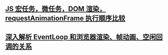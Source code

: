 ## [JS 宏任务，微任务，DOM 渲染，requestAnimationFrame 执行顺序比较](https://juejin.cn/post/7084989596034924581)

## [深入解析 EventLoop 和浏览器渲染、帧动画、空闲回调的关系](https://zhuanlan.zhihu.com/p/142742003)
